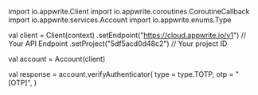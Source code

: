 import io.appwrite.Client
import io.appwrite.coroutines.CoroutineCallback
import io.appwrite.services.Account
import io.appwrite.enums.Type

val client = Client(context)
    .setEndpoint("https://cloud.appwrite.io/v1") // Your API Endpoint
    .setProject("5df5acd0d48c2") // Your project ID

val account = Account(client)

val response = account.verifyAuthenticator(
    type = type.TOTP,
    otp = "[OTP]",
)